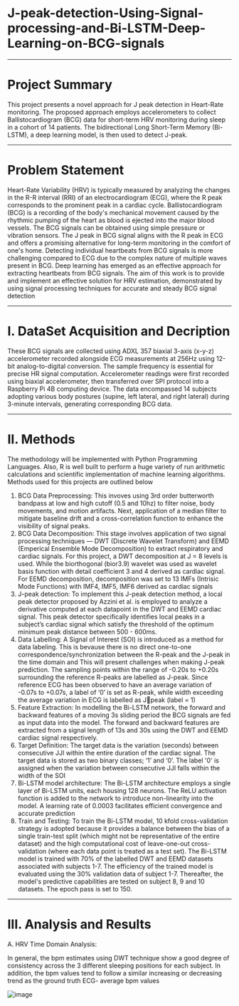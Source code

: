 # J-peak-detection-Using-Signal-processing-and-Bi-LSTM-Deep-Learning-on-BCG-signals
*************************
# Project Summary
This project presents a novel approach for J peak detection in Heart-Rate monitoring. The proposed approach employs accelerometers to collect Ballistocardiogram (BCG) data for short-term HRV monitoring during sleep in a cohort of 14 patients. The bidirectional Long Short-Term Memory (Bi-LSTM), a deep learning model, is then used to detect J-peak.
*******************
# Problem Statement
Heart-Rate Variability (HRV) is typically measured by analyzing the changes in the R-R interval (RRI) of an electrocardiogram (ECG), where the R peak corresponds to the prominent peak in a cardiac cycle. Ballistocardiogram (BCG) is a recording of the body's mechanical movement caused by the rhythmic pumping of the heart as blood is ejected into the major blood vessels. The BCG signals can be obtained using simple pressure or vibration sensors. The J peak in BCG signal aligns with the R peak in ECG and offers a promising alternative for long-term monitoring in the comfort of one's home. Detecting individual heartbeats from BCG signals is more challenging compared to ECG due to the complex nature of multiple waves present in BCG. Deep learning has emerged as an effective approach for extracting heartbeats from BCG signals. The aim of this work is to provide and implement an effective solution for HRV estimation, demonstrated by using signal processing techniques for accurate and steady BCG signal detection
*************************
# I.  DataSet Acquisition and Decription
These BCG signals are collected using ADXL 357 biaxial 3-axis (x-y-z) accelerometer recorded alongside ECG measurements at 256Hz using 12-bit analog-to-digital conversion. The sample frequency is essential for precise HR signal computation. Accelerometer readings were first recorded using biaxial accelerometer, then transferred over SPI protocol into a Raspberry Pi 4B computing device. The data encompassed 14 subjects adopting various body postures (supine, left lateral, and right lateral) during 3-minute  intervals, generating corresponding BCG data. 
*************************
# II. Methods
The methodology will be implemented with Python Programming Languages. Also, R is well built to perform a huge variety of run arithmetic calculations and scientific implementation of machine learning algorithms. Methods used for this projects are outlined below
1.  BCG Data Preprocessing: This invoves using 3rd order butterworth bandpass at low and high cutoff (0.5 and 10hz) to filter noise, body movements, and motion artifacts. Next, application of a median filter to mitigate baseline drift and a cross-correlation function to enhance the visibility of signal peaks.
2.  BCG Data Decomposition: This stage involves application of two signal processing techniques — DWT (Discrete Wavelet Transform) and EEMD (Emperical Ensemble Mode Decomposition) to extract respiratory and cardiac signals. For this project, a DWT decomposition at J = 8 levels is used. While the biorthogonal (bior3.9) wavelet was used as wavelet basis function with detail coefficient 3 and 4 derived as cardiac signal. For EEMD decomposition, decomposition was set to 13 IMFs (Intrisic Mode Functions) with IMF4, IMF5, IMF6 derived as cardiac signals
3.  J-peak detection: To implement this J-peak detection method, a  local peak detector proposed by Azzini et al. is employed to analyze a derivative computed at each datapoint in the DWT and EEMD cardiac signal. This peak detector specifically identifies local peaks in a subject’s cardiac signal which satisfy the threshold of the optimum minimum peak distance between 500 - 600ms.
4.  Data Labelling: A Signal of Interest (SOI) is introduced as a method for data labeling. This is bevause there is no direct one-to-one correspondence/synchronization between the R-peak and the J-peak in the time domain and This will present challenges when making J-peak prediction. The sampling points within the range of -0.20s to +0.20s surrounding the reference R-peaks are labelled as J-peak. Since reference ECG has been observed to have an average variation of -0.07s to +0.07s, a label of ‘0’ is set as R-peak, while width exceeding the average variation in ECG is labelled as Jpeak (label = 1)
5.  Feature Extraction: In modelling the Bi-LSTM network, the forward and backward features of a moving 3s sliding period the BCG signals are fed as input data into the model. The forward and backward features are extracted from a signal length of 13s and 30s using the DWT and EEMD cardiac signal respectively.
6.  Target Definition: The target data is the variation (seconds) between consecutive JJI within the entire duration of the cardiac signal. The target data is stored as two binary classes; ‘1’ and ‘0’. The label '0' is assigned when the variation between consecutive JJI falls within the width of the SOI
7.  Bi-LSTM model architecture:  The Bi-LSTM architecture employs a single layer of Bi-LSTM units, each housing 128 neurons. The ReLU activation function is added to the network to introduce non-linearity into the model. A learning rate of 0.0003 facilitates efficient convergence and accurate prediction 
8.  Train and Testing: To train the Bi-LSTM model, 10 kfold cross-validation strategy is adopted because it provides a balance between the bias of a single train-test split (which might not be representative of the entire dataset) and the high computational cost of leave-one-out cross-validation (where each data point is treated as a test set). The Bi-LSTM model is trained with 70% of the labelled DWT and EEMD datasets associated with subjects 1-7. The efficiency of the trained model is evaluated using the 30% validation data of subject 1-7. Thereafter, the model's predictive capabilities are tested on subject 8, 9 and 10 datasets. The epoch pass is set to 150.
***********
# III. Analysis and Results
A. HRV Time Domain Analysis: 

In general, the bpm estimates using DWT technique show a good degree of consistency across the 3 different sleeping positions for each subject. In addition, the bpm values tend to follow a similar increasing or decreasing trend as the ground truth ECG- average bpm values


![image](https://github.com/oawonuga92/J-peak-detection-Using-Signal-processing-and-Deep-Learning-on-BCG-signals/assets/61459286/7ba5cd0a-9d87-44ce-bf1e-489ce86cc098)



